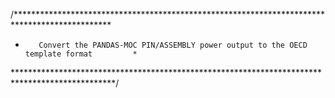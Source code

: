 /**********************************************************************************************
*        Convert the PANDAS-MOC PIN/ASSEMBLY power output to the OECD template format         *
***********************************************************************************************/
